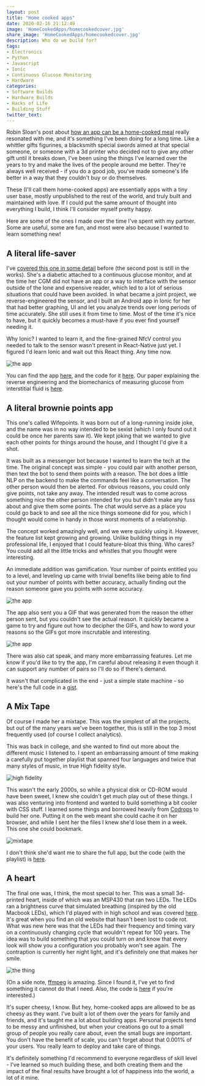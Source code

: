 ```yaml
---
layout: post
title: "Home cooked apps"
date: 2020-02-16 21:12:49
image: 'HomeCookedApps/homecookedcover.jpg'
share_image: 'HomeCookedApps/homecookedcover.jpg'
description: Who do we build for?
tags:
- Electronics
- Python
- Javascript
- Ionic
- Continuous Glucose Monitoring
- Hardware
categories:
- Software Builds
- Hardware Builds
- Hacks of Life
- Building Stuff
twitter_text:
---
```


Robin Sloan's post about [how an app can be a home-cooked meal](https://www.robinsloan.com/notes/home-cooked-app/) really resonated with me, and it's something I've been doing for a long time. Like a whittler gifts figurines, a blacksmith special swords aimed at that special someone, or someone with a 3d printer who decided not to give any other gift until it breaks down, I've been using the things I've learned over the years to try and make the lives of the people around me better. They're always well received - if you do a good job, you've made someone's life better in a way that they couldn't buy or do themselves.

These (I'll call them home-cooked apps) are essentially apps with a tiny user base, mostly unpublished to the rest of the world, and truly built and maintained with love. If I could put the same amount of thought into everything I build, I think I'll consider myself pretty happy.

Here are some of the ones I made over the time I've spent with my partner. Some are useful, some are fun, and most were also because I wanted to learn something new!

## A literal life-saver

I've [covered this one in some detail](https://hrishioa.github.io/glucose-monitoring-a-story-of-papers,-reverse-engineering-and-the-last-10/) before (the second post is still in the works). She's a diabetic attached to a continuous glucose monitor, and at the time her CGM did not have an app or a way to interface with the sensor outside of the lone and expensive reader, which led to a lot of serious situations that could have been avoided. In what became a joint project, we reverse-engineered the sensor, and I built an Android app in Ionic for her that had better graphing, UI and let you analyze trends over long periods of time accurately. She still uses it from time to time. Most of the time it's nice to have, but it quickly becomes a must-have if you ever find yourself needing it.

Why Ionic? I wanted to learn it, and the fine-grained NfcV control you needed to talk to the sensor wasn't present in React-Native just yet. I figured I'd learn Ionic and wait out this React thing. Any time now.

![the app]({{site.url}}/assets/img/HomeCookedApps/Juventas.png)

You can find the app [here](https://play.google.com/store/apps/details?id=com.juventus.app&hl=en), and the code for it [here](https://github.com/hrishioa/Juventas-Ionic). Our paper explaining the reverse engineering and the biomechanics of measuring glucose from interstitial fluid is [here]({{site.url}}/assets/docs/Glucose/CGMStudy.pdf).

## A literal brownie points app

This one's called Wifepoints. It was born out of a long-running inside joke, and the name was in no way intended to be sexist (which I only found out it could be once her parents saw it). We kept joking that we wanted to give each other points for things around the house, and I thought I'd give it a shot.

It was built as a messenger bot because I wanted to learn the tech at the time. The original concept was simple - you could pair with another person, then text the bot to send them points with a reason. The bot does a little NLP on the backend to make the commands feel like a conversation. The other person would then be alerted. For obvious reasons, you could only give points, not take any away. The intended result was to come across something nice the other person intended for you but didn't make any fuss about and give them some points. The chat would serve as a place you could go back to and see all the nice things someone did for you, which I thought would come in handy in those worst moments of a relationship.

The concept worked amazingly well, and we were quickly using it. However, the feature list kept growing and growing. Unlike building things in my professional life, I enjoyed that I could feature-bloat this thing. Who cares? You could add all the little tricks and whistles that you thought were interesting.

An immediate addition was gamification. Your number of points entitled you to a level, and leveling up came with trivial benefits like being able to find out your number of points with better accuracy, actually finding out the reason someone gave you points with some accuracy.

![the app]({{site.url}}/assets/img/HomeCookedApps/wp1.png)

The app also sent you a GIF that was generated from the reason the other person sent, but you couldn't see the actual reason. It quickly became a game to try and figure out how to decipher the GIFs, and how to word your reasons so the GIFs got more inscrutable and interesting.

![the app]({{site.url}}/assets/img/HomeCookedApps/wp2.png)

There was also cat speak, and many more embarrassing features. Let me know if you'd like to try the app, I'm careful about releasing it even though it can support any number of pairs so I'll do so if there's demand.

It wasn't that complicated in the end - just a simple state machine - so here's the full code in a [gist](https://gist.github.com/hrishioa/64c8644a09c3af80030f1e1a690bf520).

## A Mix Tape

Of course I made her a mixtape. This was the simplest of all the projects, but out of the many years we've been together, this is still in the top 3 most frequently used (of course I collect analytics).

This was back in college, and she wanted to find out more about the different music I listened to. I spent an embarrassing amount of time making a carefully put together playlist that spanned four languages and twice that many styles of music, in true High fidelity style.

![high fidelity](https://media.giphy.com/media/J0u1qXVZS4Xny/giphy.gif)

This wasn't the early 2000s, so while a physical disk or CD-ROM would have been sweet, I knew she couldn't get much play out of these things. I was also venturing into frontend and wanted to build something a bit cooler with CSS stuff. I learned some things and borrowed heavily from [Codrops](https://tympanus.net/codrops/2012/07/12/old-school-cassette-player-with-html5-audio/) to build her one. Putting it on the web meant she could cache it on her browser, and while I sent her the files I knew she'd lose them in a week. This one she could bookmark.

![mixtape]({{site.url}}/assets/img/HomeCookedApps/mixtape.png)

I don't think she'd want me to share the full app, but the code (with the playlist) is [here](https://github.com/hrishioa/HerebeMusic/).

## A heart

The final one was, I think, the most special to her. This was a small 3d-printed heart, inside of which was an MSP430 that ran two LEDs. The LEDs ran a brightness curve that simulated breathing (inspired by the old Macbook LEDs), which I'd played with in high school and was covered [here](http://osx-launchpad.blogspot.com/2010/11/breathing-led-effect-with-launchpad.html). It's great when you find an old website that hasn't been lost to code rot. What was new here was that the LEDs had their frequency and timing vary on a continuously changing cycle that wouldn't repeat for 100 years. The idea was to build something that you could turn on and know that every look will show you a configuration you probably won't see again. The contraption is currently her night light, and it's definitely one that makes her smile.

![the thing]({{site.url}}/assets/img/HomeCookedApps/output2.gif)

(On a side note, [ffmpeg](https://www.ffmpeg.org/) is amazing. Since I found it, I've yet to find something it cannot do that I need. Also, the code is [here](https://github.com/hrishioa/Breathy) if you're interested.)

It's super cheesy, I know. But hey, home-cooked apps are allowed to be as cheesy as they want. I've built a lot of them over the years for family and friends, and it's taught me a lot about building apps. Personal projects tend to be messy and unfinished, but when your creations go out to a small group of people you really care about, even the small bugs are important. You don't have the benefit of scale, you can't forget about that 0.001% of your users. You really learn to deploy and take care of things.

It's definitely something I'd recommend to everyone regardless of skill level - I've learned so much building these, and both creating them and the impact of the final results have brought a lot of happiness into the world, a lot of it mine.
